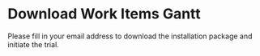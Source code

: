 # Download Work Items Gantt

Please fill in your email address to download the installation package and initiate the trial.


<script charset="utf-8" type="text/javascript" src="//js.hsforms.net/forms/shell.js"></script>
<script>
  hbspt.forms.create({
	portalId: "6265870",
	formId: "7bbfe403-1d5c-48fb-9e82-4bdcc46c7e4f"
});
</script>